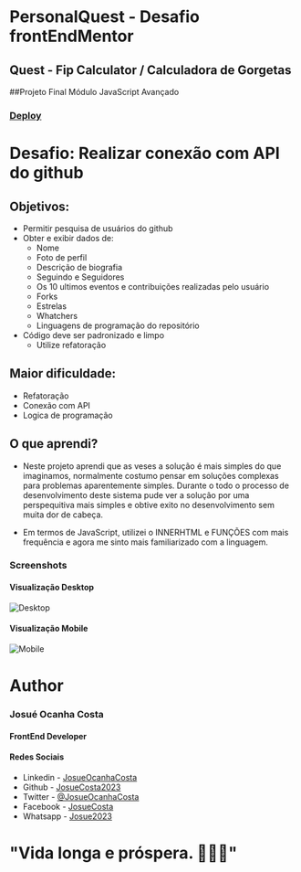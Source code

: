  # PersonalQuest - Desafio frontEndMentor
## Quest - Fip Calculator / Calculadora de Gorgetas
##Projeto Final Módulo JavaScript Avançado
### [Deploy](https://josuecosta2023.github.io/DevQuest-Quest-fetch-github-api/)

# Desafio: Realizar conexão com API do github
## Objetivos:
* Permitir pesquisa de usuários do github
* Obter e exibir dados de:
    * Nome
    * Foto de perfil
    * Descrição de biografia
    * Seguindo e Seguidores
    * Os 10 ultimos eventos e contribuições realizadas pelo usuário
    * Forks
    * Estrelas
    * Whatchers 
    * Linguagens de programação do repositório
* Código deve ser padronizado e limpo
    * Utilize refatoração

## Maior dificuldade:
* Refatoração
* Conexão com API
* Logica de programação

## O que aprendi?
* Neste projeto aprendi que as veses a solução é mais simples do que imaginamos, normalmente costumo pensar em soluções complexas para problemas aparentemente simples. Durante o todo o processo de desenvolvimento deste sistema pude ver a solução por uma perspequitiva mais simples e obtive exito no desenvolvimento sem muita dor de cabeça.

* Em termos de JavaScript, utilizei o INNERHTML e FUNÇÕES com mais frequência e agora me sinto mais familiarizado com a linguagem. 

### Screenshots
#### Visualização Desktop
![Desktop](./src/archives/desktop.gif)

#### Visualização Mobile
![Mobile](./src/archives/mobile.gif)


# Author
### Josué Ocanha Costa
#### FrontEnd Developer
#### Redes Sociais

- Linkedin - [JosueOcanhaCosta](https://www.linkedin.com/in/josue-ocanha-costa/)
- Github - [JosueCosta2023](https://github.com/JosueCosta2023)
- Twitter - [@JosueOcanhaCosta](https://twitter.com/josue_ocanha)
- Facebook - [JosueCosta](https://www.facebook.com/JosueOcanhaCosta2023)
- Whatsapp - [Josue2023](https://wa.me/5565996408371?text=Ol%C3%A1%2C+encontrei+seu+whatsapp+no+Github.+Gostaria+de+falar+sobre+seus+projetos.)

# "Vida longa e próspera. 🖖🖖🖖"